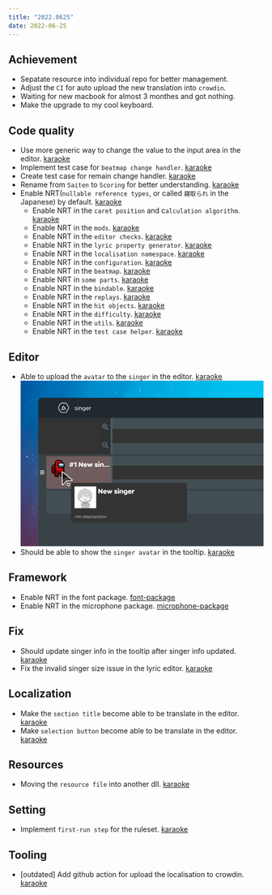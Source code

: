 ```yaml
---
title: "2022.0625"
date: 2022-06-25
---
```


## Achievement

- Sepatate resource into individual repo for better management.
- Adjust the `CI` for auto upload the new translation into `crowdin`.
- Waiting for new macbook for almost 3 monthes and got nothing.
- Make the upgrade to my cool keyboard.

## Code quality

- Use more generic way to change the value to the input area in the editor. [karaoke](#1379@andy840119)
- Implement test case for `beatmap change handler`. [karaoke](#1386@andy840119)
- Create test case for remain change handler. [karaoke](#1389@andy840119)
- Rename from `Saiten` to `Scoring` for better understanding. [karaoke](#1391#1392@andy840119)
- Enable NRT(`nullable reference types`, or called `寢取られ` in the Japanese) by default. [karaoke](#1394@andy840119)
  - Enable NRT in the `caret position` and c`alculation algorithm`. [karaoke](#1395@andy840119)
  - Enable NRT in the `mods`. [karaoke](#1397@andy840119)
  - Enable NRT in the `editor checks`. [karaoke](#1398@andy840119)
  - Enable NRT in the `lyric property generator`. [karaoke](#1399@andy840119)
  - Enable NRT in the `localisation namespace`. [karaoke](#1400@andy840119)
  - Enable NRT in the `configuration`. [karaoke](#1401@andy840119)
  - Enable NRT in the `beatmap`. [karaoke](#1402@andy840119)
  - Enable NRT in `some parts`. [karaoke](#1403@andy840119)
  - Enable NRT in the `bindable`. [karaoke](#1404@andy840119)
  - Enable NRT in the `replays`. [karaoke](#1405@andy840119)
  - Enable NRT in the `hit objects`. [karaoke](#1406@andy840119)
  - Enable NRT in the `difficulty`. [karaoke](#1407@andy840119)
  - Enable NRT in the `utils`. [karaoke](#1408@andy840119)
  - Enable NRT in the `test case helper`. [karaoke](#1409@andy840119)

## Editor

- Able to upload the `avatar` to the `singer` in the editor. [karaoke](#1377#1380@andy840119)
  ![](res/2022-06-25-21-45-07.png)
- Should be able to show the `singer avatar` in the tooltip. [karaoke](#1381#1382@andy840119)

## Framework

- Enable NRT in the font package. [font-package](#223@andy840119)
- Enable NRT in the microphone package. [microphone-package](#245@andy840119)

## Fix

- Should update singer info in the tooltip after singer info updated. [karaoke](#1372#1373@andy840119)
- Fix the invalid singer size issue in the lyric editor. [karaoke](#1371#1374@andy840119)

## Localization

- Make the `section title` become able to be translate in the editor. [karaoke](#1383@andy840119)
- Make `selection button` become able to be translate in the editor. [karaoke](#1384@andy840119)

## Resources

- Moving the `resource file` into another dll. [karaoke](#1366#1367@andy840119)

## Setting

- Implement `first-run step` for the ruleset. [karaoke](#1362#1376@andy840119)

## Tooling

- [outdated] Add github action for upload the localisation to crowdin. [karaoke](#1368#1369#1370@andy840119)
